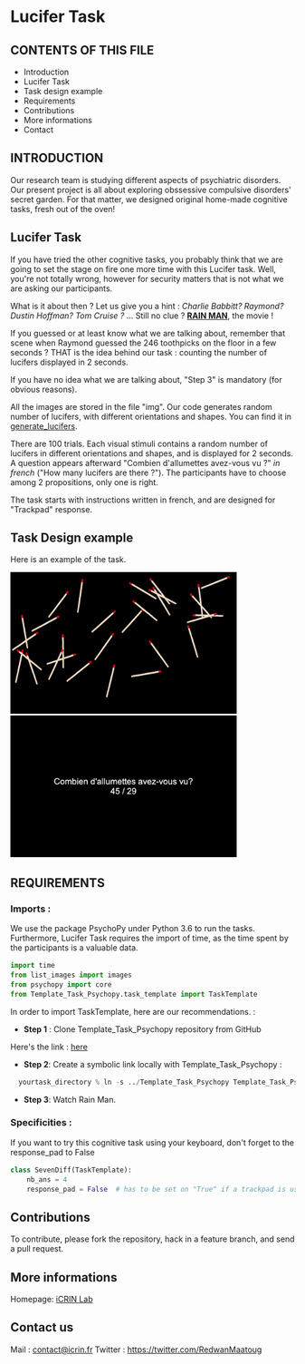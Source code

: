 # Lucifer Task 

## CONTENTS OF THIS FILE

* Introduction
* Lucifer Task
* Task design example
* Requirements
* Contributions
* More informations
* Contact


## INTRODUCTION

Our research team is studying different aspects of psychiatric disorders. Our present project is all about exploring obssessive compulsive disorders' secret garden. For that matter, we designed original home-made cognitive tasks, fresh out of the oven!

## Lucifer Task

If you have tried the other cognitive tasks, you probably think that we are going to set the stage on fire one more time with this Lucifer task. Well, you're not totally wrong, however for security matters that is not what we are asking our participants. 

What is it about then ? Let us give you a hint : *Charlie Babbitt? Raymond? Dustin Hoffman? Tom Cruise ?* ... Still no clue ? **[RAIN MAN](https://youtu.be/Kc-jq06IKtk)**, the movie ! 

If you guessed or at least know what we are talking about, remember that scene when Raymond guessed the 246 toothpicks on the floor in  a few seconds ? THAT is the idea behind our task : counting the number of lucifers displayed in 2 seconds. 

If you have no idea what we are talking about, "Step 3" is mandatory (for obvious reasons).


All the images are stored in the file "img". Our code generates random number of lucifers, with different orientations and shapes. You can find it in [generate_lucifers](https://github.com/ICRIN-lab/lucifer/tree/main/generate_lucifers").   

There are 100 trials. Each visual stimuli contains a random number of lucifers in different orientations and shapes, and is displayed for  2 seconds. A question appears afterward "Combien d'allumettes avez-vous vu ?" *in french* ("How many lucifers are there ?"). The participants have to choose among 2 propositions, only one is right.

The task starts with instructions written in french, and are designed for "Trackpad" response.

## Task Design example

Here is an example of the task. 


<img src="img_readme/luci_rm.png" width="400">
<img src="img_readme/qst_readme.png" width="400">



## REQUIREMENTS

### Imports :

We use the package PsychoPy under Python 3.6 to run the tasks. Furthermore, Lucifer Task requires the import of time, as the time spent by the participants is a valuable data.
```python
import time
from list_images import images
from psychopy import core
from Template_Task_Psychopy.task_template import TaskTemplate
```

In order to import TaskTemplate, here are our recommendations. :

* **Step 1** : Clone Template_Task_Psychopy repository from GitHub 


Here's the link :  <a href="https://github.com/ICRIN-lab/Template_Task_Psychopy.git"> here </a>


* **Step 2**: Create a symbolic link locally with Template_Task_Psychopy :

```python
  yourtask_directory % ln -s ../Template_Task_Psychopy Template_Task_Psychopy
```  

* **Step 3**: Watch Rain Man.

### Specificities :

If you want to try this cognitive task using your keyboard, don't forget to the response_pad to False

```python
class SevenDiff(TaskTemplate):
    nb_ans = 4
    response_pad = False  # has to be set on "True" if a trackpad is used.
```

## Contributions

To contribute, please fork the repository, hack in a feature branch, and send a pull request.

## More informations

Homepage: [iCRIN Lab](http://icrin.fr/)

## Contact us

Mail : contact@icrin.fr
Twitter : https://twitter.com/RedwanMaatoug
